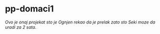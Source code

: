 # pp-domaci1

*Ovo je onaj projekat sto je Ognjen rekao da je prelak zato sto Seki moze da uradi za 2 sata.*
